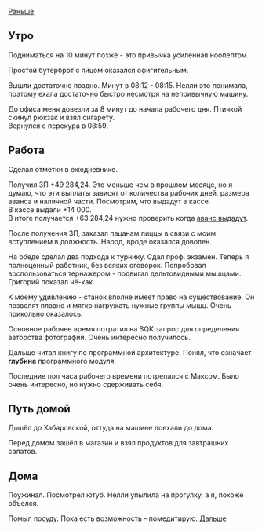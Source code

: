[Раньше](2020.07.09.md)  
## Утро
Подниматься на 10 минут позже - это привычка усиленная ноопептом.

Простой бутерброт с яйцом оказался офигительным.

Вышли достаточно поздно. Минут в 08:12 - 08:15. Нелли это понимала, поэтому ехала достаточно быстро несмотря на непривычную машину.

До офиса меня довезли за 8 минут до начала рабочего дня. Птичкой скинул рюкзак и взял сигарету.  
Вернулся с перекура в 08:59.
## Работа
Сделал отметки в ежедневнике.

Получил ЗП +49 284,24. Это меньше чем в прошлом месяце, но я думаю, что эти выплаты зависят от количества рабочих дней, размера аванса и наличной части. Посмотрим, что выдадут в кассе.  
В кассе выдали +14 000.  
В итоге получается +63 284,24 нужно проверить когда [аванс выдадут](2020.07.25.md).

После получения ЗП, заказал пацанам пиццы в связи с моим вступлением в должность. Народ, вроде оказался доволен.

На обеде сделал два подхода к турнику.
Сдал проф. экзамен. Теперь я полноценный работник, без всяких оговорок.
Попробовал воспользоваться тернажером - подвигал дельтовидными мышцами. Григорий показал чё-как.

К моему удивлению - станок вполне имеет право на существование. Он позволят плавно и мягко нагружать нужные группы мышц. Очень прикольно оказалось.

Основное рабочее время потратил на SQK запрос для определения авторства фотографий. Очень интересно получилось.

Дальше читал книгу по программной архитектуре. Понял, что означает **глубина** программного модуля.

Последние пол часа рабочего времени потрепался с Максом. Было очень интересно, но нужно сдерживать себя.
## Путь домой
Дошёл до Хабаровской, оттуда на машине доехали до дома.

Перед домом зашёл в магазин и взял продуктов для завтрашних салатов.
## Дома
Поужинал. Посмотрел ютуб. Нелли упылила на прогулку, а я, похоже объелся.

Помыл посуду. Пока есть возможность - помедитирую.
[Дальше](2020.07.11.md)